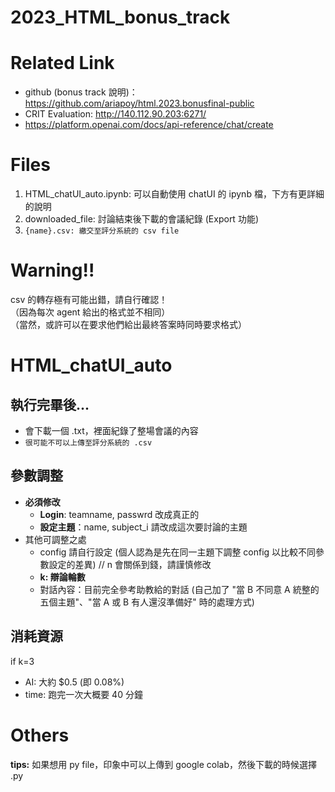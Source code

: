 # 2023_HTML_bonus_track

# Related Link
+ github (bonus track 說明)：https://github.com/ariapoy/html.2023.bonusfinal-public
+ CRIT Evaluation: http://140.112.90.203:6271/
+ https://platform.openai.com/docs/api-reference/chat/create

# Files
1. HTML_chatUI_auto.ipynb: 可以自動使用 chatUI 的 ipynb 檔，下方有更詳細的說明
2. downloaded_file: 討論結束後下載的會議紀錄 (Export 功能)
3. `{name}.csv: 繳交至評分系統的 csv file`

# Warning!!
csv 的轉存極有可能出錯，請自行確認！  
（因為每次 agent 給出的格式並不相同）  
（當然，或許可以在要求他們給出最終答案時同時要求格式）

# HTML_chatUI_auto
## 執行完畢後...
+ 會下載一個 .txt，裡面紀錄了整場會議的內容
+ `很可能不可以上傳至評分系統的 .csv`

## 參數調整
+ **必須修改**
  - **Login**: teamname, passwrd 改成真正的
  - **設定主題**：name, subject_i 請改成這次要討論的主題
+ 其他可調整之處
  - config 請自行設定 (個人認為是先在同一主題下調整 config 以比較不同參數設定的差異) // n 會關係到錢，請謹慎修改
  - **k: 辯論輪數**
  - 對話內容：目前完全參考助教給的對話 (自己加了 "當 B 不同意 A 統整的五個主題"、"當 A 或 B 有人還沒準備好" 時的處理方式)

## 消耗資源
if k=3
+ AI: 大約 $0.5 (即 0.08%)
+ time: 跑完一次大概要 40 分鐘


# Others
**tips:** 如果想用 py file，印象中可以上傳到 google colab，然後下載的時候選擇 .py
